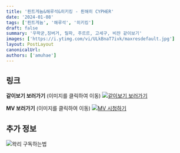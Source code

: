 ```yaml
---
title: '뢴트게늄&해루석&히키킹 - 뢴해히 CYPHER'
date: '2024-01-08'
tags: ['뢴트게늄', '해루석', '히키킹']
draft: false
summary: '우왁굳,징버거, 릴파, 주르르, 고세구, 비챤 같이보기'
images: ['https://i.ytimg.com/vi/ULkBnaT7ivk/maxresdefault.jpg']
layout: PostLayout
canonicalUrl:
authors: ['amuhae']
---
```


## 링크

**같이보기 보러가기** (이미지를 클릭하여 이동)
[![같이보기 보러가기](https://cdn.discordapp.com/attachments/1136601898116464710/1137050327938506852/logo.png)](https://cafe.naver.com/steamindiegame/14390413)

**MV 보러가기** (이미지를 클릭하여 이동)
[![MV 시청하기](https://i.ytimg.com/vi/ULkBnaT7ivk/maxresdefault.jpg)](https://youtu.be/ULkBnaT7ivk?si=kA1vTIVSf3j7IR6C)

## 추가 정보

![왁리 구독하는법](https://cdn.discordapp.com/attachments/1136601898116464710/1137049857136267374/--2cut.gif)

